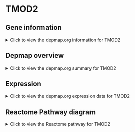 <h1>TMOD2</h1>

<h2>Gene information</h2>
<details>
  <summary>Click to view the depmap.org information for TMOD2</summary>
  <p><a href="https://depmap.org/portal/gene/TMOD2?tab=about" target="_BLANK">Open page in a new tab...</a></p>
  <iframe src="https://depmap.org/portal/gene/TMOD2?tab=about" style="border:none;width:100%;height:800px"></iframe>
</details>

<h2>Depmap overview</h2>
<details>
  <summary>Click to view the depmap.org summary for TMOD2</summary>
  <p><a href="https://depmap.org/portal/gene/TMOD2?tab=overview" target="_BLANK">Open page in a new tab...</a></p>
  <iframe src="https://depmap.org/portal/gene/TMOD2?tab=overview" style="border:none;width:100%;height:800px"></iframe>
</details>

<h2>Expression</h2>
<details>
  <summary>Click to view the depmap.org expression data for TMOD2</summary>
  <p><a href="https://depmap.org/portal/gene/TMOD2?tab=characterization" target="_BLANK">Open page in a new tab...</a></p>
  <iframe src="https://depmap.org/portal/gene/TMOD2?tab=characterization" style="border:none;width:100%;height:800px"></iframe>
</details>



<h2>Reactome Pathway diagram</h2>
<details>
  <summary>Click to view the Reactome pathway for TMOD2</summary>
  <p><a href="https://reactome.org/PathwayBrowser/#/R-HSA-390522" target="_BLANK">Open page in a new tab...</a></p>
  <p>Striated Muscle Contraction</p>
<iframe src="https://reactome.org/PathwayBrowser/#/R-HSA-390522" style="border:none;width:100%;height:800px"></iframe>
</details>



